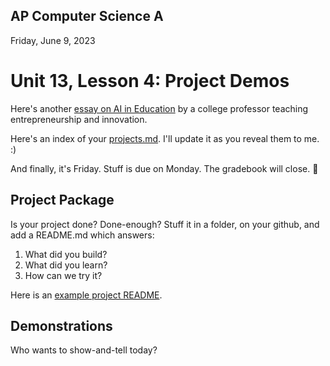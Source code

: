 ## AP Computer Science A

Friday, June 9, 2023

# Unit 13, Lesson 4: Project Demos

Here's another [essay on AI in Education](https://www.oneusefulthing.org/p/my-class-required-ai-heres-what-ive) by a college professor teaching entrepreneurship and innovation.

Here's an index of your [projects.md](projects.md). I'll update it as you reveal them to me. :)

And finally, it's Friday. Stuff is due on Monday. The gradebook will close. 📕

## Project Package

Is your project done? Done-enough? Stuff it in a folder, on your github, and add a README.md which answers:

1. What did you build?
2. What did you learn?
3. How can we try it?

Here is an [example project README](example.md).

## Demonstrations

Who wants to show-and-tell today?
